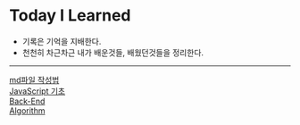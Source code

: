 # Today I Learned
* 기록은 기억을 지배한다.
* 천천히 차근차근 내가 배운것들, 배웠던것들을 정리한다.
***
[md파일 작성법](./md/README.md)    
[JavaScript 기초](./JavaScript/README.md)   
[Back-End](./JavaScript/Backend/README.md)    
[Algorithm](./Algorithm/README.md)
